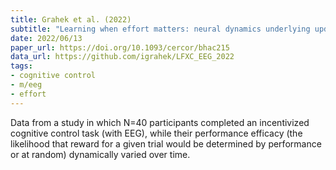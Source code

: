 ```yaml
---
title: Grahek et al. (2022)
subtitle: "Learning when effort matters: neural dynamics underlying updating and adaptation to changes in performance efficacy"
date: 2022/06/13
paper_url: https://doi.org/10.1093/cercor/bhac215
data_url: https://github.com/igrahek/LFXC_EEG_2022
tags:
- cognitive control
- m/eeg
- effort
---
```


Data from a study in which N=40 participants completed an incentivized cognitive control task (with EEG), while their performance efficacy (the likelihood that reward for a given trial would be determined by performance or at random) dynamically varied over time.

